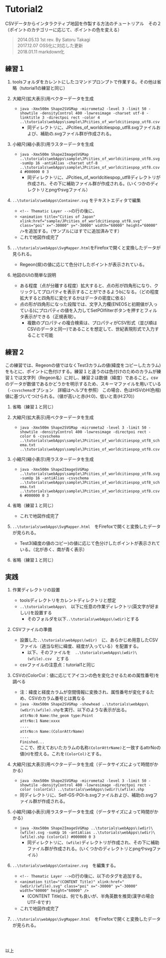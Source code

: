 # Tutorial2
CSVデータからインタラクティブ地図を作製する方法のチュートリアル　その２<br>
（ポイントのカテゴリーに応じて、ポイントの色を変える）<br>
> 2014.05.13 1st rev. By Satoru Takagi<br>
> 2017.12.07 OSS化に対応した更新<br>
> 2018.01.11 markdown化 


## 練習１
1. toolsフォルダをカレントにしたコマンドプロンプトで作業する。その他は省略（tutorial1の練習と同じ）

1. 大縮尺(拡大表示)用ベクターデータを生成
   * `java -Xmx500m Shape2SVGMap -micrometa2 -level 3 -limit 50 -showtile -densityControl 400 -lowresimage -charset utf-8 -linktitle 3 -directpoi rect -color 4 ..\tutorials\webApps\sample\JPcities_of_worldcitiespop_utf8.csv`
     * 同ディレクトリに、JPcities_of_worldcitiespop_utf8.svgファイルおよび、補助の.svgファイル群が作成される。

1. 小縮尺(縮小表示)用ラスターデータを生成
   * `java -Xmx500m Shape2ImageSVGMap ..\tutorials\webApps\sample\JPcities_of_worldcitiespop_utf8.svg -sumUp 16 -antiAlias -charset utf-8 ..\tutorials\webApps\sample\JPcities_of_worldcitiespop_utf8.csv 4 #000000 0 3`
     * 同ディレクトリに、JPcities_of_worldcitiespop_utf8ディレクトリが作成され、その下に補助ファイル群が作成される。(いくつかのディレクトリとpngやsvgファイル）

1. `..\tutorials\webApps\Container.svg` をテキストエディタで編集
   * `<!-- Thematic Layer -->`の行の後に、
   * `<animation title="Cities of Japan" xlink:href="sample/JPcities_of_worldcitiespop_utf8.svg" class="poi" x="-30000" y="-30000" width="60000" height="60000" />`を追加する。（サンプルにはすでに追加済みです）
   * これで地図作成完了


1. `..\tutorials\webApps\SvgMapper.html`をFirefoxで開くと変換したデータが見られる。
   * Regeon(県)の値に応じて色分けしたポイントが表示されている。

1. 地図のUIの簡単な説明
   * ある程度（点が分離する程度）拡大すると、点の形が四角形になり、クリックしてプロパティを表示することができるようbになる。（どの程度拡大すると四角形に変化するかはデータの密度に依る）
   * 点の形が四角形になった段階では、文字入力欄(ENEOSと初期値が入っている)にプロパティの値を入力してSetPOIfilterボタンを押すとフィルタ表示ができる（正規表現）。
     * 複数のプロパティの複合検索は、プロパティがCSV形式（並び順はCSVのデータと同一)であることを想定して、世紀表現形式で入力することで可能



## 練習２
この練習では、Regeonの値ではなくTest3カラムの値(緯度をコピーしたカラム)をもとに、ポイントに色付けする。練習１と違うのは色付けのためのカラムが練習１では文字列（Regeon名）に対し、練習２は数値（緯度）であること。csvのデータが数値であるかどうかを明示するため、スキーマファイルを用いている（`-csvschema`オプション　詳細はヘルプを参照）
この場合、色はHSVのH(色相)値に基づいてつけられる。（値が高いと赤(H:0)、低いと青(H:270)）

1. 省略（練習１と同じ）

2. 大縮尺(拡大表示)用ベクターデータを生成
   * `java -Xmx500m Shape2SVGMap -micrometa2 -level 3 -limit 50 -showtile -densityControl 400 -lowresimage -directpoi rect -color 6 -csvschema ..\tutorials\webApps\sample\JPcities_of_worldcitiespop_utf8_schema.txt ..\tutorials\webApps\sample\JPcities_of_worldcitiespop_utf8.csv`

1. 小縮尺(縮小表示)用ラスターデータを生成
   * `java -Xmx500m Shape2ImageSVGMap ..\tutorials\webApps\sample\JPcities_of_worldcitiespop_utf8.svg -sumUp 16 -antiAlias -csvschema ..\tutorials\webApps\sample\JPcities_of_worldcitiespop_utf8_schema.txt ..\tutorials\webApps\sample\JPcities_of_worldcitiespop_utf8.csv 6 #000000 0 3`

1. 省略（練習１と同じ）
   * これで地図作成完了

1. `..\tutorials\webApps\SvgMapper.html`　をFirefoxで開くと変換したデータが見られる。
   * Test3(緯度の値のコピー)の値に応じて色分けしたポイントが表示されている。（北が赤く、南が青く表示）

1. 省略（練習１と同じ）



## 実践
1. 作業ディレクトリの設置
   * toolsディレクトリをカレントディレクトリと想定
   * `..\tutorials\webApps\`　以下に任意の作業ディレクトリ(英文字が好ましい)を設置する
     * そのフォルダを以下`..\tutorials\webApps\(wdir)`とする

1. CSVファイルの準備
   * 設置した`..\tutorials\webApps\(wdir)`　に、あらかじめ用意したCSVファイル（適当な桁に緯度、経度が入っている）を配置する。
     * 以下、そのファイルを　`..\tutorials\webApps\(wdir)\(wfile).csv`　とする
   * csvファイルの注意点：tutorial1と同じ

1. CSVの(ColorCol：値に応じてアイコンの色を変化させるための属性番号)を調べる
   * 注：緯度と経度カラムが空間情報に変換され、属性番号が変化するため、CSVのカラム番号とは異なる
   * `java -Xmx500m Shape2SVGMap -showhead ..\tutorials\webApps\(wdir)\(wfile).shp`を実行、以下のような表示が出る。<br>
     `attrNo:0 Name:the_geom type:Point`<br>
     `attrNo:1 Name:xxxx`<br>
     `....`<br>
     `attrNo:n Name:(ColorAttrName)`<br>
     `....`<br>
     `Finished...`<br>
     ここで、控えておいたカラムの名称`(ColorAttrName)`と一致するattrNoの値(n)を控える。これを`(ColorCol)`とする。

1. 大縮尺(拡大表示)用ベクターデータを生成（データサイズによって時間がかかる）
   * `java -Xmx500m Shape2SVGMap -micrometa2 -level 3 -limit 50 -showtile -densityControl 400 -lowresimage -directpoi rect -color (colorCol) ..\tutorials\webApps\(wdir)\(wfile).shp`
   * 同ディレクトリに、Self-GS-POI-b.svgファイルおよび、補助の.svgファイル群が作成される。

1. 小縮尺(縮小表示)用ラスターデータを生成（データサイズによって時間がかかる）
   * `java -Xmx500m Shape2ImageSVGMap ..\tutorials\webApps\(wdir)\(wfile).svg -sumUp 16 -antiAlias ..\tutorials\webApps\(wdir)\(wfile).shp (colorCol) #000000 0 3`
     * 同ディレクトリに、`(wfile)`ディレクトリが作成され、その下に補助ファイル群が作成される。(いくつかのディレクトリとpngやsvgファイル）

1. `..\tutorials\webApps\Container.svg`　を編集する。
   * `<!-- Thematic Layer -->`の行の後に、以下のタグを追加する。
   * `<animation title="(CONTENT Title)" xlink:href="(wdir)/(wfile).svg" class="poi" x="-30000" y="-30000" width="60000" height="60000" />`
     * (CONTENT Title)は、何でも良いが、半角英数を推奨(漢字の場合UTF-8です)
   * これで地図作成完了


1. `..\tutorials\webApps\SvgMapper.html`　をFirefoxで開くと変換したデータが見られる。
<br>
<br>

以上
